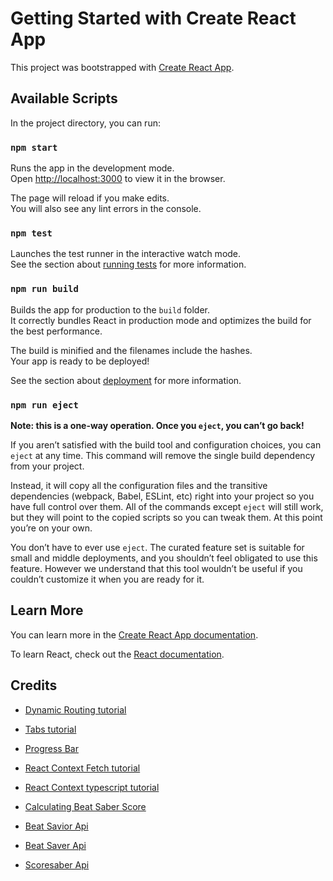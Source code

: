 # Getting Started with Create React App

This project was bootstrapped with [Create React App](https://github.com/facebook/create-react-app).

## Available Scripts

In the project directory, you can run:

### `npm start`

Runs the app in the development mode.\
Open [http://localhost:3000](http://localhost:3000) to view it in the browser.

The page will reload if you make edits.\
You will also see any lint errors in the console.

### `npm test`

Launches the test runner in the interactive watch mode.\
See the section about [running tests](https://facebook.github.io/create-react-app/docs/running-tests) for more information.

### `npm run build`

Builds the app for production to the `build` folder.\
It correctly bundles React in production mode and optimizes the build for the best performance.

The build is minified and the filenames include the hashes.\
Your app is ready to be deployed!

See the section about [deployment](https://facebook.github.io/create-react-app/docs/deployment) for more information.

### `npm run eject`

**Note: this is a one-way operation. Once you `eject`, you can’t go back!**

If you aren’t satisfied with the build tool and configuration choices, you can `eject` at any time. This command will remove the single build dependency from your project.

Instead, it will copy all the configuration files and the transitive dependencies (webpack, Babel, ESLint, etc) right into your project so you have full control over them. All of the commands except `eject` will still work, but they will point to the copied scripts so you can tweak them. At this point you’re on your own.

You don’t have to ever use `eject`. The curated feature set is suitable for small and middle deployments, and you shouldn’t feel obligated to use this feature. However we understand that this tool wouldn’t be useful if you couldn’t customize it when you are ready for it.

## Learn More

You can learn more in the [Create React App documentation](https://facebook.github.io/create-react-app/docs/getting-started).

To learn React, check out the [React documentation](https://reactjs.org/).


## Credits
* [Dynamic Routing tutorial](https://programming.vip/docs/using-typescript-to-write-react-router-5.html) 
* [Tabs tutorial](https://medium.com/weekly-webtips/create-basic-tabs-component-react-typescript-231a2327f7b6)
* [Progress Bar](https://dev.to/ramonak/react-how-to-create-a-custom-progress-bar-component-in-5-minutes-2lcl)
* [React Context Fetch tutorial](https://wanago.io/2020/09/28/react-context-api-hooks-typescript/)
* [React Context typescript tutorial](https://codesandbox.io/s/react-ts-complex-context-function-f1cv4?fontsize=14&hidenavigation=1&theme=dark&file=/src/index.tsx:0-1402)


* [Calculating Beat Saber Score](https://www.reddit.com/r/beatsaber/comments/kswak5/how_to_calculate_the_highest_possible_score_of/)

* [Beat Savior Api](https://github.com/Mystogan98/BeatSaviorData)
* [Beat Saver Api](https://api.beatsaver.com/docs/index.html?url=./swagger.json)
* [Scoresaber Api](https://new.scoresaber.com/)
